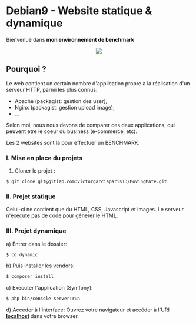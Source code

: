 # Debian9 - Website statique & dynamique
Bienvenue dans <strong style="color:black">mon environnement de benchmark</strong>

<p align="center">
  <img src="http://vpn-services.bestreviews.net/files/dynamic-vs-static-ip.jpg"/>
</p>

## Pourquoi ?

Le web contient un certain nombre d'application propre à la réalisation d'un serveur HTTP, parmi les plus connus:

- Apache (packagist: gestion des user),
- Nginx  (packagist: gestion upload image),
- ...

Selon moi, nous nous devons de comparer ces deux applications, qui peuvent etre le coeur du business (e-commerce, etc).

Les 2 websites sont là pour effectuer un BENCHMARK.

### I. Mise en place du projets

1) Cloner le projet :
```bash 
$ git clone git@gitlab.com:victorgarciaparis13/MovingMate.git 
```

### II. Projet statique

Celui-ci ne contient que du HTML, CSS, Javascript et images.
Le serveur n'execute pas de code pour génerer le HTML.

### III. Projet dynamique 

a) Entrer dans le dossier: 
```bash
$ cd dynamic
```
b) Puis installer les vendors:
```bash
$ composer install
```
c) Executer l'application (Symfony):
```bash
$ php bin/console server:run
```
d) Acceder à l'interface:
Ouvrez votre navigateur et accéder à l'URI<strong> [localhost](localhost:8000) </strong> dans votre browser.


